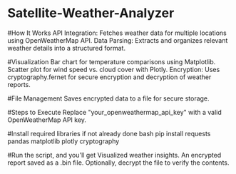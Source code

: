# Satellite-Weather-Analyzer


#How It Works
API Integration: Fetches weather data for multiple locations using OpenWeatherMap API.
Data Parsing: Extracts and organizes relevant weather details into a structured format.

#Visualization
Bar chart for temperature comparisons using Matplotlib.
Scatter plot for wind speed vs. cloud cover with Plotly.
Encryption: Uses cryptography.fernet for secure encryption and decryption of weather reports.

#File Management
Saves encrypted data to a file for secure storage.

#Steps to Execute
Replace "your_openweathermap_api_key" with a valid OpenWeatherMap API key.

#Install required libraries if not already done
bash
pip install requests pandas matplotlib plotly cryptography

#Run the script, and you'll get
Visualized weather insights.
An encrypted report saved as a .bin file.
Optionally, decrypt the file to verify the contents.
